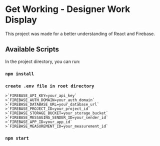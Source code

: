 # Get Working - Designer Work Display 

This project was made for a better understanding of React and Firebase. 

## Available Scripts

In the project directory, you can run:

### `npm install`

### `create .env file in root directory`

```
>`FIREBASE_API_KEY=your_api_key`
>`FIREBASE_AUTH_DOMAIN=your_auth_domain`
>`FIREBASE_DATABASE_URL=your_database_url`
>`FIREBASE_PROJECT_ID=your_project_id`
>`FIREBASE_STORAGE_BUCKET=your_storage_bucket`
>`FIREBASE_MESSAGING_SENDER_ID=your_sender_id`
>`FIREBASE_APP_ID=your_app_id`
>`FIREBASE_MEASUREMENT_ID=your_measurement_id`
```



### `npm start`

